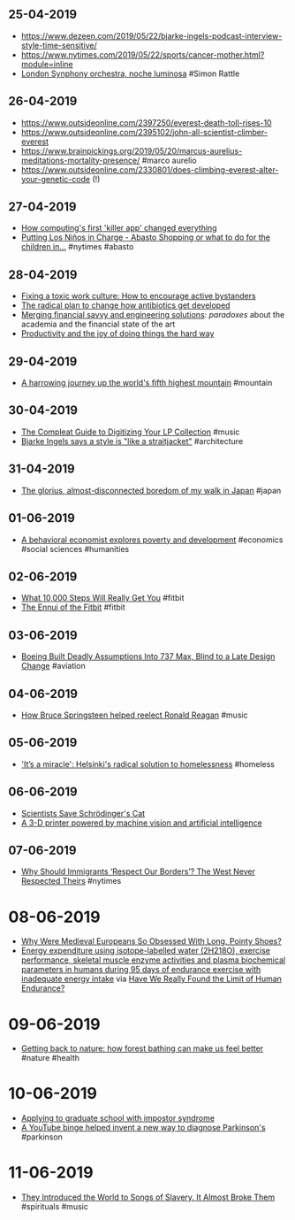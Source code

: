 ## 25-04-2019
* https://www.dezeen.com/2019/05/22/bjarke-ingels-podcast-interview-style-time-sensitive/
* https://www.nytimes.com/2019/05/22/sports/cancer-mother.html?module=inline
* [London Synphony orchestra, noche luminosa](http://martinwullich.com/london-symphony-orchestra-noche-luminosa/) #Simon Rattle

## 26-04-2019
* https://www.outsideonline.com/2397250/everest-death-toll-rises-10
* https://www.outsideonline.com/2395102/john-all-scientist-climber-everest
* https://www.brainpickings.org/2019/05/20/marcus-aurelius-meditations-mortality-presence/ #marco aurelio
* https://www.outsideonline.com/2330801/does-climbing-everest-alter-your-genetic-code  (!)
 
## 27-04-2019
* [How computing's first 'killer app' changed everything](https://www.bbc.com/news/business-47802280)
* [Putting Los Niños in Charge - Abasto Shopping or what to do for the children in...](https://www.nytimes.com/interactive/2019/05/27/travel/family-travel-buenos-aires-argentina.html?action=click&module=Top%20Stories&pgtype=Homepage) #nytimes #abasto

## 28-04-2019
* [Fixing a toxic work culture: How to encourage active bystanders](https://mitsloan.mit.edu/ideas-made-to-matter/fixing-a-toxic-work-culture-how-to-encourage-active-bystanders)
* [The radical plan to change how antibiotics get developed](https://www.wired.com/story/the-radical-plan-to-change-how-antibiotics-get-developed/)
* [Merging financial savvy and engineering solutions](http://news.mit.edu/2019/student-james-fok-0528): _paradoxes_ about the academia and the financial state of the art
* [Productivity and the joy of doing things the hard way](https://www.wired.com/story/obsession-with-productivity/)

## 29-04-2019
* [A harrowing journey up the world's fifth highest mountain](https://www.wired.com/story/makalu-mountain-climbing-gallery/) #mountain

## 30-04-2019
* [The Compleat Guide to Digitizing Your LP Collection](http://blog.birdhouse.org/2011/02/20/digitizing-lps/comment-page-1/) #music
* [Bjarke Ingels says a style is "like a straitjacket"](https://www.dezeen.com/2019/05/22/bjarke-ingels-podcast-interview-style-time-sensitive/) #architecture

## 31-04-2019
* [The glorius, almost-disconnected boredom of my walk in Japan](https://www.wired.com/story/six-weeks-100s-miles-hours-glorious-boredom-japan/?itm_campaign=BottomRelatedStories_Sections_1) #japan

## 01-06-2019
* [A behavioral economist explores poverty and development](http://news.mit.edu/2019/pierre-luc-vautrey-behavioral-economist-0531) #economics #social sciences #humanities

## 02-06-2019
* [What 10,000 Steps Will Really Get You](https://www.theatlantic.com/health/archive/2019/05/10000-steps-rule/590785/) #fitbit
* [The Ennui of the Fitbit](https://www.theatlantic.com/technology/archive/2015/07/the-ennui-of-the-fitbit/398129/) #fitbit

## 03-06-2019
* [Boeing Built Deadly Assumptions Into 737 Max, Blind to a Late Design Change](https://www.nytimes.com/2019/06/01/business/boeing-737-max-crash.html?utm_source=pocket-newtab) #aviation

## 04-06-2019
* [How Bruce Springsteen helped reelect Ronald Reagan](https://www.nationalreview.com/2019/06/bruce-springsteen-album-born-in-the-usa-ronald-reagan-reelection/?utm_source=pocket-newtab) #music

## 05-06-2019
* ['It’s a miracle': Helsinki's radical solution to homelessness](https://www.theguardian.com/cities/2019/jun/03/its-a-miracle-helsinkis-radical-solution-to-homelessness?utm_source=pocket-newtab) #homeless

## 06-06-2019
* [Scientists Save Schrödinger's Cat](https://gizmodo.com/scientists-save-schrodingers-cat-1835208353?utm_source=pocket-newtab)
* [A 3-D printer powered by machine vision and artificial intelligence](http://news.mit.edu/2019/inkbit-3d-printer-0604)

## 07-06-2019
* [Why Should Immigrants ‘Respect Our Borders’? The West Never Respected Theirs](https://www.nytimes.com/2019/06/07/opinion/immigration-reparations.html?action=click&module=Opinion&pgtype=Homepage) #nytimes

# 08-06-2019
* [Why Were Medieval Europeans So Obsessed With Long, Pointy Shoes?](https://www.atlasobscura.com/articles/medieval-europeans-pointy-shoes?utm_source=pocket-newtab)
* [Energy expenditure using isotope-labelled water (2H218O), exercise performance, skeletal muscle enzyme activities and plasma biochemical parameters in humans during 95 days of endurance exercise with inadequate energy intake](https://www.ncbi.nlm.nih.gov/pubmed/9286604) via [Have We Really Found the Limit of Human Endurance?](https://www.outsideonline.com/2397917/human-endurance-limit-study)

# 09-06-2019
* [Getting back to nature: how forest bathing can make us feel better](https://www.theguardian.com/environment/2019/jun/08/forest-bathing-japanese-practice-in-west-wellbeing) #nature #health

# 10-06-2019
* [Applying to graduate school with impostor syndrome](http://gradadmissions.mit.edu/blog/you-are-not-alone-or-i-am-here)
* [A YouTube binge helped invent a new way to diagnose Parkinson's](https://www.wired.co.uk/article/parkinsons-disease-diagnosis-faceprint) #parkinson

# 11-06-2019
* [They Introduced the World to Songs of Slavery. It Almost Broke Them](https://www.topic.com/they-introduced-the-world-to-songs-of-slavery-it-almost-broke-them?utm_source=pocket-newtab) #spirituals #music
